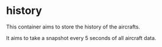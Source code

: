 # history

This container aims to store the history of the aircrafts.

It aims to take a snapshot every 5 seconds of all aircraft data.

